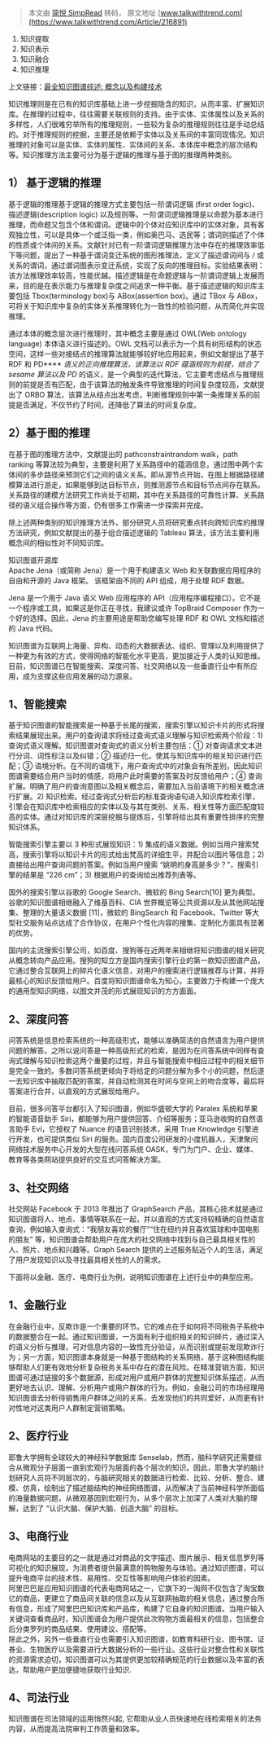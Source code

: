 > 本文由 [简悦 SimpRead](http://ksria.com/simpread/) 转码， 原文地址 [www.talkwithtrend.com](https://www.talkwithtrend.com/Article/216891)

1.  知识提取
2.  知识表示
3.  知识融合
4.  知识推理

上文链接：[最全知识图谱综述: 概念以及构建技术](http://www.talkwithtrend.com/Article/216841 "最全知识图谱综述: 概念以及构建技术")

知识推理则是在已有的知识库基础上进一步挖掘隐含的知识，从而丰富、扩展知识库。在推理的过程中，往往需要关联规则的支持。由于实体、实体属性以及关系的多样性，人们很难穷举所有的推理规则，一些较为复杂的推理规则往往是手动总结的。对于推理规则的挖掘，主要还是依赖于实体以及关系间的丰富同现情况。知识推理的对象可以是实体、实体的属性、实体间的关系、本体库中概念的层次结构等。知识推理方法主要可分为基于逻辑的推理与基于图的推理两种类别。

1） 基于逻辑的推理
----------

基于逻辑的推理基于逻辑的推理方式主要包括一阶谓词逻辑 (first order logic)、描述逻辑(description logic) 以及规则等。一阶谓词逻辑推理是以命题为基本进行推理，而命题又包含个体和谓词。逻辑中的个体对应知识库中的实体对象，具有客观独立性，可以是具体一个或泛指一类，例如奥巴马、选民等；谓词则描述了个体的性质或个体间的关系。文献针对已有一阶谓词逻辑推理方法中存在的推理效率低下等问题，提出了一种基于谓词变迁系统的图形推理法，定义了描述谓词间与 / 或关系的谓词，通过谓词图表示变迁系统，实现了反向的推理目标。实验结果表明：该方法推理效率较高，性能优越。描述逻辑是在命题逻辑与一阶谓词逻辑上发展而来，目的是在表示能力与推理复杂度之间追求一种平衡。基于描述逻辑的知识库主要包括 Tbox(terminology box)与 ABox(assertion box)。通过 TBox 与 ABox，可将关于知识库中复杂的实体关系推理转化为一致性的检验问题，从而简化并实现推理。

通过本体的概念层次进行推理时，其中概念主要是通过 OWL(Web ontology language) 本体语义进行描述的。OWL 文档可以表示为一个具有树形结构的状态空间，这样一些对接结点的推理算法就能够较好地应用起来，例如文献提出了基于 RDF 和 PD**** _语义的正向推理算法，该算法以 RDF 蕴涵规则为前提，结合了 sesame 算法以及 PD_ 的语义，是一个典型的迭代算法，它主要考虑结点与推理规则的前提是否有匹配，由于该算法的触发条件导致推理的时间复杂度较高，文献提出了 ORBO 算法，该算法从结点出发考虑，判断推理规则中第一条推理关系的前提是否满足，不仅节约了时间，还降低了算法的时间复杂度。

2）基于图的推理
--------

在基于图的推理方法中，文献提出的 pathconstraintrandom walk，path ranking 等算法较为典型，主要是利用了关系路径中的蕴涵信息，通过图中两个实体间的多步路径来预测它们之间的语义关系。即从源节点开始，在图上根据路径建模算法进行游走，如果能够到达目标节点，则推测源节点和目标节点间存在联系。关系路径的建模方法研究工作尚处于初期，其中在关系路径的可靠性计算、关系路径的语义组合操作等方面，仍有很多工作需进一步探索并完成。

除上述两种类别的知识推理方法外，部分研究人员将研究重点转向跨知识库的推理方法研究，例如文献提出的基于组合描述逻辑的 Tableau 算法，该方法主要利用概念间的相似性对不同知识库。

知识图谱开源库  
Apache Jena（或简称 Jena）是一个用于构建语义 Web 和关联数据应用程序的自由和开源的 Java 框架。 该框架由不同的 API 组成，用于处理 RDF 数据。

Jena 是一个用于 Java 语义 Web 应用程序的 API（应用程序编程接口）。它不是一个程序或工具，如果这是你正在寻找，我建议或许 TopBraid Composer 作为一个好的选择。因此，Jena 的主要用途是帮助您编写处理 RDF 和 OWL 文档和描述的 Java 代码。

知识图谱为互联网上海量、异构、动态的大数据表达、组织、管理以及利用提供了一种更为有效的方式，使得网络的智能化水平更高，更加接近于人类的认知思维。目前，知识图谱已在智能搜索、深度问答、社交网络以及一些垂直行业中有所应用，成为支撑这些应用发展的动力源泉。

1、智能搜索
------

基于知识图谱的智能搜索是一种基于长尾的搜索，搜索引擎以知识卡片的形式将搜索结果展现出来。用户的查询请求将经过查询式语义理解与知识检索两个阶段：1) 查询式语义理解。知识图谱对查询式的语义分析主要包括：① 对查询请求文本进行分词、词性标注以及纠错；② 描述归一化，使其与知识库中的相关知识进行匹配；③ 语境分析。在不同的语境下，用户查询式中的对象会有所差别，因此知识图谱需要结合用户当时的情感，将用户此时需要的答案及时反馈给用户；④ 查询扩展。明确了用户的查询意图以及相关概念后，需要加入当前语境下的相关概念进行扩展。2) 知识检索。经过查询式分析后的标准查询语句进入知识库检索引擎，引擎会在知识库中检索相应的实体以及与其在类别、关系、相关性等方面匹配度较高的实体。通过对知识库的深层挖掘与提炼后，引擎将给出具有重要性排序的完整知识体系。

智能搜索引擎主要以 3 种形式展现知识：1) 集成的语义数据。例如当用户搜索梵高，搜索引擎将以知识卡片的形式给出梵高的详细生平，并配合以图片等信息；2) 直接给出用户查询问题的答案。例如当用户搜索 “姚明的身高是多少？”，搜索引擎的结果是 “226 cm”；3) 根据用户的查询给出推荐列表等。

国外的搜索引擎以谷歌的 Google Search、微软的 Bing Search[10] 更为典型。谷歌的知识图谱相继融入了维基百科、CIA 世界概览等公共资源以及从其他网站搜集、整理的大量语义数据 [11]，微软的 BingSearch 和 Facebook、Twitter 等大型社交服务站点达成了合作协议，在用户个性化内容的搜集、定制化方面具有显著的优势。

国内的主流搜索引擎公司，如百度、搜狗等在近两年来相继将知识图谱的相关研究从概念转向产品应用。搜狗的知立方是国内搜索引擎行业的第一款知识图谱产品，它通过整合互联网上的碎片化语义信息，对用户的搜索进行逻辑推荐与计算，并将最核心的知识反馈给用户。百度将知识图谱命名为知心，主要致力于构建一个庞大的通用型知识网络，以图文并茂的形式展现知识的方方面面。

2、深度问答
------

问答系统是信息检索系统的一种高级形式，能够以准确简洁的自然语言为用户提供问题的解答。之所以说问答是一种高级形式的检索，是因为在问答系统中同样有查询式理解与知识检索这两个重要的过程，并且与智能搜索中相应过程中的相关细节是完全一致的。多数问答系统更倾向于将给定的问题分解为多个小的问题，然后逐一去知识库中抽取匹配的答案，并自动检测其在时间与空间上的吻合度等，最后将答案进行合并，以直观的方式展现给用户。

目前，很多问答平台都引入了知识图谱，例如华盛顿大学的 Paralex 系统和苹果的智能语音助手 Siri，都能够为用户提供回答、介绍等服务；亚马逊收购的自然语言助手 Evi，它授权了 Nuance 的语音识别技术，采用 True Knowledge 引擎进行开发，也可提供类似 Siri 的服务。国内百度公司研发的小度机器人，天津聚问网络技术服务中心开发的大型在线问答系统 OASK，专门为门户、企业、媒体、教育等各类网站提供良好的交互式问答解决方案。

3、社交网络
------

社交网站 Facebook 于 2013 年推出了 GraphSearch 产品，其核心技术就是通过知识图谱将人、地点、事情等联系在一起，并以直观的方式支持较精确的自然语言查询，例如输入查询式：“我朋友喜欢的餐厅”“住在纽约并且喜欢篮球和中国电影的朋友” 等，知识图谱会帮助用户在庞大的社交网络中找到与自己最具相关性的人、照片、地点和兴趣等。Graph Search 提供的上述服务贴近个人的生活，满足了用户发现知识以及寻找最具相关性的人的需求。

下面将以金融、医疗、电商行业为例，说明知识图谱在上述行业中的典型应用。

1、金融行业
------

在金融行业中，反欺诈是一个重要的环节。它的难点在于如何将不同税务子系统中的数据整合在一起。通过知识图谱，一方面有利于组织相关的知识碎片，通过深入的语义分析与推理，可对信息内容的一致性充分验证，从而识别或提前发现欺诈行为；另一方面，知识图谱本身就是一种基于图结构的关系网络，基于这种图结构能够帮助人们更有效地分析复杂税务关系中存在的潜在风险。在精准营销方面，知识图谱可通过链接的多个数据源，形成对用户或用户群体的完整知识体系描述，从而更好地去认识、理解、分析用户或用户群体的行为。例如，金融公司的市场经理用知识图谱去分析待销售用户群体之间的关系，去发现他们的共同爱好，从而更有针对性地对这类用户人群制定营销策略。

2、医疗行业
------

耶鲁大学拥有全球较大的神经科学数据库 Senselab，然而，脑科学研究还需要综合从微观分子层面一直到宏观行为层面的各个层次的知识。因此，耶鲁大学的脑计划研究人员将不同层次的，与脑研究相关的数据进行检索、比较、分析、整合、建模、仿真，绘制出了描述脑结构的神经网络图谱，从而解决了当前神经科学所面临的海量数据问题，从微观基因到宏观行为，从多个层次上加深了人类对大脑的理解，达到了 “认识大脑、保护大脑、创造大脑” 的目标。

3、电商行业
------

电商网站的主要目的之一就是通过对商品的文字描述、图片展示、相关信息罗列等可视化的知识展现，为消费者提供最满意的购物服务与体验。通过知识图谱，可以提升电商平台的技术性、易用性、交互性等影响用户体验的因素。  
阿里巴巴是应用知识图谱的代表电商网站之一，它旗下的一淘网不仅包含了淘宝数亿的商品，更建立了商品间关联的信息以及从互联网抽取的相关信息，通过整合所有信息，形成了阿里巴巴知识库和产品库，构建了它自身的知识图谱。当用户输入关键词查看商品时，知识图谱会为用户提供此次购物方面最相关的信息，包括整合后分类罗列的商品结果、使用建议、搭配等。  
除此之外，另外一些垂直行业也需要引入知识图谱，如教育科研行业、图书馆、证券业、生物医疗以及需要进行大数据分析的一些行业。这些行业对整合性和关联性的资源需求迫切，知识图谱可以为其提供更加较精确规范的行业数据以及丰富的表达，帮助用户更加便捷地获取行业知识.

4、司法行业
------

知识图谱在司法领域的运用悄然兴起, 它帮助从业人员快速地在线检索相关的法务内容，从而提高法院审判工作质量和效率。